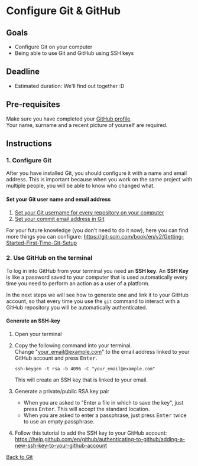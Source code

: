 # Configure Git & GitHub

## Goals

- Configure Git on your computer
- Being able to use Git and GitHub using SSH keys

## Deadline

- Estimated duration: We'll find out together :D

## Pre-requisites

Make sure you have completed your [GitHub profile](https://github.com/settings/profile).  
Your name, surname and a recent picture of yourself are required.

## Instructions

### 1. Configure Git

After you have installed Git, you should configure it with a name and email address. This is important because when you work on the same project with multiple people, you will be able to know who changed what.

#### Set your Git user name and email address

1. [Set your Git username for every repository on your computer](https://help.github.com/en/github/using-git/setting-your-username-in-git#setting-your-git-username-for-every-repository-on-your-computer)
2. [Set your commit email address in Git](https://help.github.com/en/github/setting-up-and-managing-your-github-user-account/setting-your-commit-email-address#setting-your-commit-email-address-in-git)

For your future knowledge (you don't need to do it now), here you can find more things you can configure: https://git-scm.com/book/en/v2/Getting-Started-First-Time-Git-Setup

### 2. Use GitHub on the terminal

To log in into GitHub from your terminal you need an **SSH key**. An **SSH Key** is like a password saved to your computer that is used automatically every time you need to perform an action as a user of a platform.  

In the next steps we will see how to generate one and link it to your GitHub account, so that every time you use the `git` command to interact with a GitHub repository you will be automatically authenticated.

#### Generate an SSH-key

1. Open your terminal
2. Copy the following command into your terminal.  
   Change "your_email@example.com" to the email address linked to your GitHub account and press <kbd>Enter</kbd>.

   ```shell
   ssh-keygen -t rsa -b 4096 -C "your_email@example.com"
   ```

   This will create an SSH key that is linked to your email.

3. Generate a private/public RSA key pair
   - When you are asked to "Enter a file in which to save the key", just press <kbd>Enter</kbd>. This will accept the standard location.
   - When you are asked to enter a passphrase, just press <kbd>Enter</kbd> twice to use an empty passphrase.
4. Follow this tutorial to add the SSH key to your GitHub account: https://help.github.com/en/github/authenticating-to-github/adding-a-new-ssh-key-to-your-github-account

[Back to Git](./)
